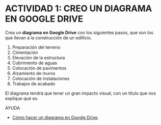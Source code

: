 # ACTIVIDAD 1: CREO UN DIAGRAMA EN GOOGLE DRIVE

Crea un **diagrama en Google Drive** con los siguientes pasos, que son los que llevan a la construcción de un edificio.

1. Preparación del terreno
2. Cimentación
3. Elevación de la estructura
4. Cubrimiento de aguas
5. Colocación de pavimentos
6. Alzamiento de muros
7. Colocación de instalaciones
8. Trabajos de acabado

El diagrama tendrá que tener un gran impacto visual, con un título que nos explique qué es.

AYUDA
- [Cómo hacer un diagrama en Google Drive](https://sites.google.com/site/tecnovilladiego/Home/unidades-didacticas/Materiales-de-construccion/actividad-en-grupos-cooperativbos/tarea-2/como-hacer-un-dibujo-en-google-drive).
